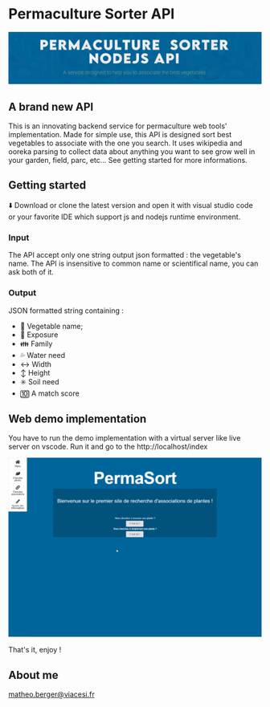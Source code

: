 # Permaculture Sorter API
![Title](/Images/permasortTitle.jpg)



## A brand new API
This is an innovating backend service for permaculture web tools' implementation. Made for simple use, this API is designed sort best vegetables to associate with the one you search. It uses wikipedia and ooreka parsing to collect data about anything you want to see grow well in your garden, field, parc, etc... See getting started for more informations.

## Getting started
:arrow_down:   Download or clone the latest version and open it with visual studio code or your favorite IDE which support js and nodejs runtime environment. 

### Input
The API accept only one string output json formatted : the vegetable's name. The API is insensitive to common name or scientifical name, you can ask both of it.

### Output
JSON formatted string containing :

 * :sunflower: Vegetable name;
 * :low_brightness: Exposure
 * :family: Family
 * :sweat_drops: Water need
 * :left_right_arrow: Width
 * :arrow_up_down: Height
 * :eight_spoked_asterisk: Soil need
 * :keycap_ten: A match score

## Web demo implementation

You have to run the demo implementation with a virtual server like live server on vscode.
Run it and go to the http://localhost/index

![Alt text](/Images/permasortAPI.gif)

That's it, enjoy !

## About me

<matheo.berger@viacesi.fr>


